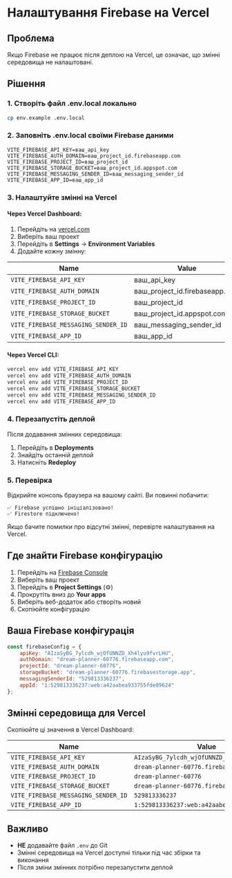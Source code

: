 # Налаштування Firebase на Vercel

## Проблема

Якщо Firebase не працює після деплою на Vercel, це означає, що змінні середовища не налаштовані.

## Рішення

### 1. Створіть файл .env.local локально

```bash
cp env.example .env.local
```

### 2. Заповніть .env.local своїми Firebase даними

```env
VITE_FIREBASE_API_KEY=ваш_api_key
VITE_FIREBASE_AUTH_DOMAIN=ваш_project_id.firebaseapp.com
VITE_FIREBASE_PROJECT_ID=ваш_project_id
VITE_FIREBASE_STORAGE_BUCKET=ваш_project_id.appspot.com
VITE_FIREBASE_MESSAGING_SENDER_ID=ваш_messaging_sender_id
VITE_FIREBASE_APP_ID=ваш_app_id
```

### 3. Налаштуйте змінні на Vercel

#### Через Vercel Dashboard:

1. Перейдіть на [vercel.com](https://vercel.com)
2. Виберіть ваш проект
3. Перейдіть в **Settings** → **Environment Variables**
4. Додайте кожну змінну:

| Name                                | Value                          |
| ----------------------------------- | ------------------------------ |
| `VITE_FIREBASE_API_KEY`             | ваш_api_key                    |
| `VITE_FIREBASE_AUTH_DOMAIN`         | ваш_project_id.firebaseapp.com |
| `VITE_FIREBASE_PROJECT_ID`          | ваш_project_id                 |
| `VITE_FIREBASE_STORAGE_BUCKET`      | ваш_project_id.appspot.com     |
| `VITE_FIREBASE_MESSAGING_SENDER_ID` | ваш_messaging_sender_id        |
| `VITE_FIREBASE_APP_ID`              | ваш_app_id                     |

#### Через Vercel CLI:

```bash
vercel env add VITE_FIREBASE_API_KEY
vercel env add VITE_FIREBASE_AUTH_DOMAIN
vercel env add VITE_FIREBASE_PROJECT_ID
vercel env add VITE_FIREBASE_STORAGE_BUCKET
vercel env add VITE_FIREBASE_MESSAGING_SENDER_ID
vercel env add VITE_FIREBASE_APP_ID
```

### 4. Перезапустіть деплой

Після додавання змінних середовища:

1. Перейдіть в **Deployments**
2. Знайдіть останній деплой
3. Натисніть **Redeploy**

### 5. Перевірка

Відкрийте консоль браузера на вашому сайті. Ви повинні побачити:

```
✅ Firebase успішно ініціалізовано!
✅ Firestore підключено!
```

Якщо бачите помилки про відсутні змінні, перевірте налаштування на Vercel.

## Где знайти Firebase конфігурацію

1. Перейдіть на [Firebase Console](https://console.firebase.google.com)
2. Виберіть ваш проект
3. Перейдіть в **Project Settings** (⚙️)
4. Прокрутіть вниз до **Your apps**
5. Виберіть веб-додаток або створіть новий
6. Скопіюйте конфігурацію

## Ваша Firebase конфігурація

```javascript
const firebaseConfig = {
    apiKey: "AIzaSyBG_7ylcdh_wjOfUNNZD_Xh4lyu9fvrLHU",
    authDomain: "dream-planner-60776.firebaseapp.com",
    projectId: "dream-planner-60776",
    storageBucket: "dream-planner-60776.firebasestorage.app",
    messagingSenderId: "529813336237",
    appId: "1:529813336237:web:a42aabea933755fde09624"
};
```

## Змінні середовища для Vercel

Скопіюйте ці значення в Vercel Dashboard:

| Name                                | Value                                       |
| ----------------------------------- | ------------------------------------------- |
| `VITE_FIREBASE_API_KEY`             | `AIzaSyBG_7ylcdh_wjOfUNNZD_Xh4lyu9fvrLHU`   |
| `VITE_FIREBASE_AUTH_DOMAIN`         | `dream-planner-60776.firebaseapp.com`       |
| `VITE_FIREBASE_PROJECT_ID`          | `dream-planner-60776`                       |
| `VITE_FIREBASE_STORAGE_BUCKET`      | `dream-planner-60776.firebasestorage.app`   |
| `VITE_FIREBASE_MESSAGING_SENDER_ID` | `529813336237`                              |
| `VITE_FIREBASE_APP_ID`              | `1:529813336237:web:a42aabea933755fde09624` |

## Важливо

-   **НЕ** додавайте файл `.env` до Git
-   Змінні середовища на Vercel доступні тільки під час збірки та виконання
-   Після зміни змінних потрібно перезапустити деплой
